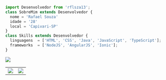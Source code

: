 ```js
import Desenvolvedor from 'rflsza13';
class SobreMim extends Desenvolvedor {
  nome = 'Rafael Souza'
  idade = '28'
  local = 'Capivari-SP'
}
class Skills extends Desenvolvedor {
  linguagens  = ['HTML', 'CSS', 'Java', 'JavaScript', 'TypeScript'];
  frameworks  = ['NodeJS', 'AngularJS', 'Ionic'];
}
```
<img src="https://github-profile-summary-cards.vercel.app/api/cards/profile-details?username=rflsza13&theme=github_dark"/>
<table>
  <tr>
    <td><img src="https://github-readme-stats.vercel.app/api/top-langs/?username=rflsza13&theme=github_dark&hide_langs_below=1" /></td>
    <td><img src="https://github-readme-stats-git-masterrstaa-rickstaa.vercel.app/api?username=rflsza13&&theme=github_dark"/></td>
  </tr>
</table>
